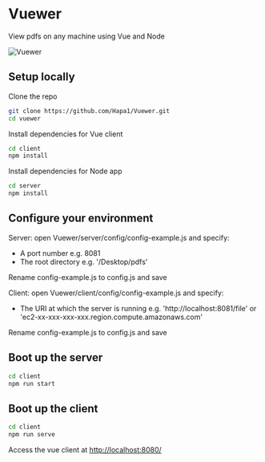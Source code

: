 # Vuewer

View pdfs on any machine using Vue and Node

![Vuewer](https://i.ibb.co/xDJmVHT/git1.png)

## Setup locally

Clone the repo

```bash
git clone https://github.com/Hapa1/Vuewer.git
cd vuewer
```

Install dependencies for Vue client

```bash
cd client
npm install 
```

Install dependencies for Node app

```bash
cd server
npm install
```

## Configure your environment

Server: open Vuewer/server/config/config-example.js and specify:

- A port number e.g. 8081
- The root directory e.g. '/Desktop/pdfs'

Rename config-example.js to config.js and save

Client: open Vuewer/client/config/config-example.js and specify:

- The URI at which the server is running e.g. 'http://localhost:8081/file' or 'ec2-xx-xxx-xxx-xxx.region.compute.amazonaws.com'

Rename config-example.js to config.js and save

## Boot up the server

```bash
cd client
npm run start
```

## Boot up the client

```bash
cd client
npm run serve
```

Access the vue client at [http://localhost:8080/](http://localhost:8080/)
